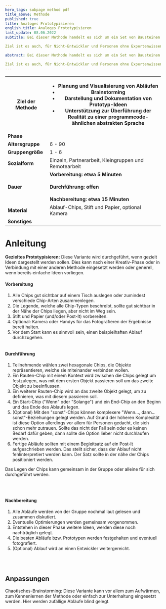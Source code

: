 ```yaml
---
hero_tags: subpage method pdf
title_above: Methode
published: true
title: Analoges Prototypisieren
english_title: Analoges Prototypisieren
last_update: 08.06.2022
subtitle: Bei dieser Methode handelt es sich um ein Set von Bausteinen in verschiedenen geometrischen Formen. Die Steine, auch Chips genannt, können dabei so zusammengelegt werden, dass einfache Abläufe abgebildet werden können. Durch die Haptik und Visualisierung können mit einfachen Regeln schneller Ideen vermittelt, Ideen gemeinsam ausgearbeitet und vorbereitet werden, damit diese für eine Entwicklung vorbereitet sind.

Ziel ist es auch, für Nicht-Entwickler und Personen ohne Expertenwissen Ideen und Abläufe zu visualisieren und Planen zu können. Die daraus entstehenden Konstruktionen können daraufhin zur Entwicklung genutzt werden.

abstract: Bei dieser Methode handelt es sich um ein Set von Bausteinen in verschiedenen geometrischen Formen. Die Steine, auch Chips genannt, können dabei so zusammengelegt werden, dass einfache Abläufe abgebildet werden können. Durch die Haptik und Visualisierung können mit einfachen Regeln schneller Ideen vermittelt, Ideen gemeinsam ausgearbeitet und vorbereitet werden, damit diese für eine Entwicklung vorbereitet sind.

Ziel ist es auch, für Nicht-Entwickler und Personen ohne Expertenwissen Ideen und Abläufe zu visualisieren und Planen zu können. Die daraus entstehenden Konstruktionen können daraufhin zur Entwicklung genutzt werden.
---
```


<table class="tb">
    <tr>
        <th><strong>Ziel der Methode</strong></th>
        <th>

- Planung und Visualisierung von Abläufen
- Brainstorming
- Darstellung und Dokumentation von Prototyp-Ideen
- Unterstützung zur Überführung der Realität zu einer programmcode-ähnlichen abstrakten Sprache

</th>
    </tr>
    <tr>
      <td><strong>Phase</strong></td>
      <td></td>
    </tr>
    <tr>
      <td><strong>Altersgruppe</strong></td>
      <td>6 - 90</td>
    </tr>
    <tr>
      <td><strong>Gruppengröße</strong></td>
      <td>1 - 6</td>
    </tr>
    <tr>
      <td><strong>Sozialform</strong></td>
      <td>Einzeln, Partnerarbeit, Kleingruppen und Remotearbeit</td>
    </tr>
    <tr>
      <td><strong>Dauer</strong></td>
      <td>
      <strong>
      Vorbereitung: etwa 5 Minuten<br>
      <br>
      Durchführung: offen<br>
      <br>
      Nachbereitung: etwa 15 Minuten<br>
      </strong>
      </td>
    </tr>
    <tr>
      <td><strong>Material</strong></td>
      <td>Ablauf-Chips, Stift und Papier, optional Kamera</td>
    </tr>
    <tr>
      <td><strong>Sonstiges</strong></td>
      <td>
</td>
</tr>
</table>

# Anleitung

<strong>Gezieltes Prototypisieren:</strong> Diese Variante wird durchgeführt, wenn gezielt Ideen dargestellt werden sollen. Dies kann nach einer Kreativ-Phase oder in Verbindung mit einer anderen Methode eingesetzt werden oder generell, wenn bereits einfache Ideen vorliegen.

#### Vorbereitung

1. Alle Chips gut sichtbar auf einem Tisch auslegen oder zumindest verschiede Chip-Arten zusammenlegen.
2. Die Legende, welche alle Chip-Typen beschreibt, sollte gut sichtbar in der Nähe der Chips liegen, aber nicht im Weg sein.
3. Stift und Papier (und/oder Post-It) vorbereiten.
4. Optional: Kamera oder Handys für das Fotografieren der Ergebnisse bereit halten.
5. Vor dem Start kann es sinnvoll sein, einen beispielhaften Ablauf durchzugehen.
   <br><br>

#### Durchführung


1. Teilnehmende wählen zwei hexagonale Chips, die Objekte repräsentieren, welche sie miteinander verbinden wollen.
2. Ein Rauten-Chip mit einem Kontext wird zwischen die Chips gelegt um festzulegen, was mit dem ersten Objekt passieren soll um das zweite Objekt zu beeinflussen.
3. Ein weiterer Rauten-Chip wird an das zweite Objekt gelegt, um zu definieren, was mit diesem passieren soll.
4. Ein Start-Chip ("Wenn" oder "Solange") und ein End-Chip an den Beginn und das Ende des Ablaufs legen.
5. (Optional) Mit den "sonst"-Chips können komplexere "Wenn..., dann... sonst"-Beziehungen gelegt werden. Auf Grund der höheren Komplexität ist diese Option allerdings vor allem für Personen gedacht, die sich schon mehr zutrauen. Sollte das nicht der Fall sein oder es keinen Bedarf dafür geben, dann sollte die Option lieber nicht durchlaufen werden.
6. Fertige Abläufe sollten mit einem Begleitsatz auf ein Post-It aufgeschrieben werden. Das stellt sicher, dass der Ablauf nicht fehlinterpretiert werden kann. Der Satz sollte in der nähe der Chips positioniert werden.


Das Legen der Chips kann gemeinsam in der Gruppe oder alleine für sich durchgeführt werden.

   <br><br>

#### Nachbereitung

1. Alle Abläufe werden von der Gruppe nochmal laut gelesen und zusammen diskutiert.
2. Eventuelle Optimierungen werden gemeinsam vorgenommen.
3. Entstehen in dieser Phase weitere Ideen, werden diese noch nachträglich gelegt.
4. Die besten Abläufe bzw. Prototypen werden festgehalten und eventuell fotografiert.
5. (Optional) Ablauf wird an einen Entwickler weitergereicht.

<br><br>

## Anpassungen

Chaotisches-Brainstorming: Diese Variante kann vor allem zum Aufwärmen, zum Kennenlernen der Methode oder einfach zur Unterhaltung eingesetzt werden. Hier werden zufällige Abläufe blind gelegt.

<!--
{% include highlighter.html min-height25p=false content="

## <center>Weitere Define Methoden</center>

#### Methodenname

Kurzbeschreibung Lorem ipsum dolor sit amet, consetetur sadipscing elitr, sed diam
nonumy eirmod tempor invidunt ut labore et dolore magna aliquyam erat, sed diam
voluptua. At vero eos et accusam et justo duo dolores et ea rebum.

<a href='#' class='button is-rounded is-dark'>
   <span>Mehr lesen</span>
  <span class='icon is-small'>
    <i class='fas fa-chevron-right fa-xs'></i>
  </span>
</a>
<br><br>

#### Methodenname

Kurzbeschreibung Lorem ipsum dolor sit amet, consetetur sadipscing elitr, sed diam
nonumy eirmod tempor invidunt ut labore et dolore magna aliquyam erat, sed diam
voluptua. At vero eos et accusam et justo duo dolores et ea rebum.

<a href='#' class='button is-rounded is-dark'>
   <span>Mehr lesen</span>
  <span class='icon is-small'>
    <i class='fas fa-chevron-right fa-xs'></i>
  </span>
</a>
<br><br>

" %}
-->

